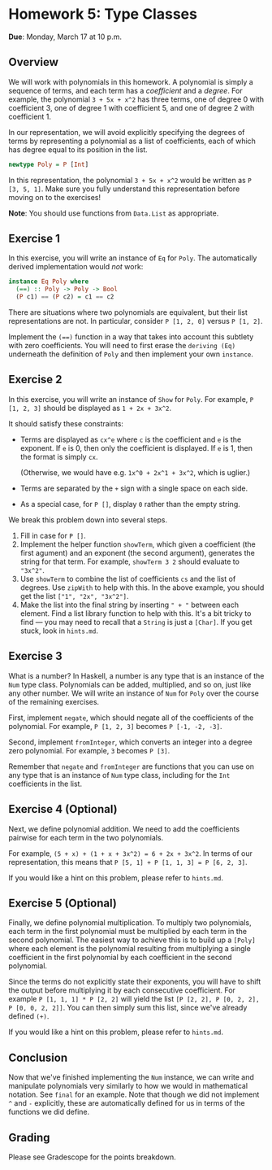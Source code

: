 # Homework 5: Type Classes

**Due**: Monday, March 17 at 10 p.m.

## Overview

We will work with polynomials in this homework. A polynomial is simply a
sequence of terms, and each term has a _coefficient_ and a _degree_. For
example, the polynomial `3 + 5x + x^2` has three terms, one of degree 0 with
coefficient 3, one of degree 1 with coefficient 5, and one of degree 2 with
coefficient 1.

In our representation, we will avoid explicitly specifying the degrees of terms
by representing a polynomial as a list of coefficients, each of which has degree
equal to its position in the list.

```Haskell
newtype Poly = P [Int]
```

In this representation, the polynomial `3 + 5x + x^2` would be written as
`P [3, 5, 1]`. Make sure you fully understand this representation before moving
on to the exercises!

**Note**: You should use functions from `Data.List` as appropriate.

## Exercise 1

In this exercise, you will write an instance of `Eq` for `Poly`. The
automatically derived implementation would _not_ work:

```Haskell
instance Eq Poly where
  (==) :: Poly -> Poly -> Bool
  (P c1) == (P c2) = c1 == c2
```

There are situations where two polynomials are equivalent, but their list
representations are not. In particular, consider `P [1, 2, 0]` versus
`P [1, 2]`.

Implement the `(==)` function in a way that takes into account this subtlety
with zero coefficients. You will need to first erase the `deriving (Eq)`
underneath the definition of `Poly` and then implement your own `instance`.

## Exercise 2

In this exercise, you will write an instance of `Show` for `Poly`. For example,
`P [1, 2, 3]` should be displayed as `1 + 2x + 3x^2`.

It should satisfy these constraints:

-   Terms are displayed as `cx^e` where `c` is the coefficient and `e` is the
    exponent. If `e` is 0, then only the coefficient is displayed. If `e` is 1,
    then the format is simply `cx`.

    (Otherwise, we would have e.g. `1x^0 + 2x^1 + 3x^2`, which is uglier.)

-   Terms are separated by the `+` sign with a single space on each side.

-   As a special case, for `P []`, display `0` rather than the empty string.

We break this problem down into several steps.

1.  Fill in case for `P []`.
2.  Implement the helper function `showTerm`, which given a coefficient (the
    first agument) and an exponent (the second argument), generates the string
    for that term. For example, `showTerm 3 2` should evaluate to `"3x^2"`.
3.  Use `showTerm` to combine the list of coefficients `cs` and the list of
    degrees. Use `zipWith` to help with this. In the above example, you should
    get the list `["1", "2x", "3x^2"]`.
4.  Make the list into the final string by inserting `" + "` between each
    element. Find a list library function to help with this. It's a bit tricky
    to find — you may need to recall that a `String` is just a `[Char]`. If you
    get stuck, look in `hints.md`.

## Exercise 3

What is a number? In Haskell, a number is any type that is an instance of the
`Num` type class. Polynomials can be added, multiplied, and so on, just like any
other number. We will write an instance of `Num` for `Poly` over the course of
the remaining exercises.

First, implement `negate`, which should negate all of the coefficients of the
polynomial. For example, `P [1, 2, 3]` becomes `P [-1, -2, -3]`.

Second, implement `fromInteger`, which converts an integer into a degree zero
polynomial. For example, `3` becomes `P [3]`.

Remember that `negate` and `fromInteger` are functions that you can use on
any type that is an instance of `Num` type class, including for the `Int`
coefficients in the list.

## Exercise 4 (Optional)

Next, we define polynomial addition. We need to add the coefficients pairwise
for each term in the two polynomials.

For example, `(5 + x) + (1 + x + 3x^2) = 6 + 2x + 3x^2`. In terms of our
representation, this means that `P [5, 1] + P [1, 1, 3] = P [6, 2, 3]`.

If you would like a hint on this problem, please refer to `hints.md`.

## Exercise 5 (Optional)

Finally, we define polynomial multiplication. To multiply two polynomials, each
term in the first polynomial must be multiplied by each term in the second
polynomial. The easiest way to achieve this is to build up a `[Poly]` where each
element is the polynomial resulting from multiplying a single coefficient in the
first polynomial by each coefficient in the second polynomial.

Since the terms do not explicitly state their exponents, you will have to shift
the output before multiplying it by each consecutive coefficient. For example
`P [1, 1, 1] * P [2, 2]` will yield the list
`[P [2, 2], P [0, 2, 2], P [0, 0, 2, 2]]`. You can then simply sum this list,
since we've already defined `(+)`.

If you would like a hint on this problem, please refer to `hints.md`.

## Conclusion

Now that we've finished implementing the `Num` instance, we can write and
manipulate polynomials very similarly to how we would in mathematical notation.
See `final` for an example. Note that though we did not implement `^` and `-`
explicitly, these are automatically defined for us in terms of the functions we
did define.

## Grading

Please see Gradescope for the points breakdown.